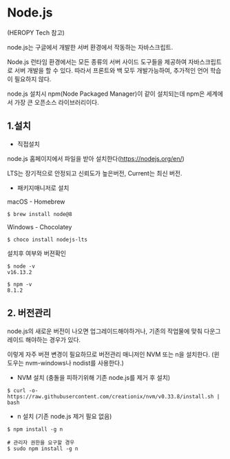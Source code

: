 # Node.js
(HEROPY Tech 참고)

node.js는 구글에서 개발한 서버 환경에서 작동하는 자바스크립트.

Node.js 런타임 환경에서는 모든 종류의 서버 사이드 도구들을 제공하여 자바스크립트로 서버 개발을 할 수 있다.
따라서 프론트와 백 모두 개발가능하여, 추가적인 언어 학습이 필요하지 않다.

node.js 설치시 npm(Node Packaged Manager)이 같이 설치되는데 npm은 세계에서 가장 큰 오픈소스 라이브러리이다.

## 1.설치

- 직접설치

node.js 홈페이지에서 파일을 받아 설치한다(https://nodejs.org/en/)

LTS는 장기적으로 안정되고 신뢰도가 높은버전, Current는 최신 버전.

- 패키지매니저로 설치

macOS - Homebrew
```node
$ brew install node@8
```
Windows - Chocolatey

```node
$ choco install nodejs-lts
```
설치후 여부와 버젼확인
```node
$ node -v
v16.13.2

$ npm -v
8.1.2
```

## 2. 버전관리

node.js의 새로운 버전이 나오면 업그레이드해야하거나, 
기존의 작업물에 맞춰 다운그레이드 해야하는 경우가 있다.

이렇게 자주 버젼 변경이 필요하므로 버전관리 매니저인
NVM 또는 n을 설치한다. (윈도우는 nvm-windows나 nodist를 사용한다.)

- NVM 설치 (충돌을 피하기위해 기존 node.js를 제거 후 설치)
``` node
$ curl -o- https://raw.githubusercontent.com/creationix/nvm/v0.33.8/install.sh | bash
```

- n 설치 (기존 node.js 제거 필요 없음)

```node
$ npm install -g n

# 관리자 권한을 요구할 경우
$ sudo npm install -g n
```

